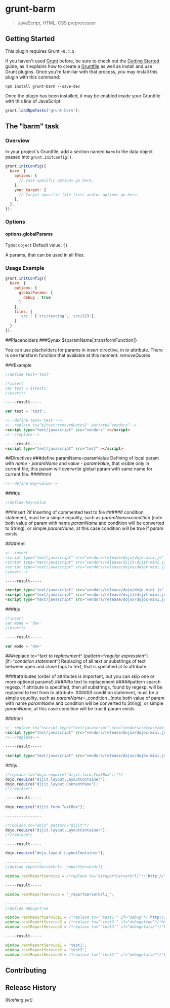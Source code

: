 # grunt-barm

> JavaScript, HTML, CSS preprocessor

## Getting Started
This plugin requires Grunt `~0.4.5`

If you haven't used [Grunt](http://gruntjs.com/) before, be sure to check out the [Getting Started](http://gruntjs.com/getting-started) guide, as it explains how to create a [Gruntfile](http://gruntjs.com/sample-gruntfile) as well as install and use Grunt plugins. Once you're familiar with that process, you may install this plugin with this command:

```shell
npm install grunt-barm --save-dev
```

Once the plugin has been installed, it may be enabled inside your Gruntfile with this line of JavaScript:

```js
grunt.loadNpmTasks('grunt-barm');
```

## The "barm" task

### Overview
In your project's Gruntfile, add a section named `barm` to the data object passed into `grunt.initConfig()`.

```js
grunt.initConfig({
  barm: {
    options: {
      // Task-specific options go here.
    },
    your_target: {
      // Target-specific file lists and/or options go here.
    },
  },
});
```

### Options

#### options.globalParams
Type: `Object`
Default value: `{}`

A params, that can be used in all files.

### Usage Example

```js
grunt.initConfig({
  barm: {
    options: {
      globalParams: {
        debug : true
      }
    },
    files: {
      'src': ['src/testing', 'src/123'],
    }
  }
});
```

##Placeholders
###Synax
${paramName[:transformFunction]}

You can use placholders for params in _insert_ directive, in _to_ attribute. There is one tansform function that available at this moment: _removeQuotes_.

###Example
```js
//define test='test'

/*insert
var test = ${test};
/insert*/

-----result-----

var test = 'test';
```
```html
<!--define test='test'-->
<!--replace to=^${test:removeQuotes}^ pattern=^vendors^-->
<script type="text/javascript" src="vendors" ></script>
<!--/replace-->

-----result-----
<script type="text/javascript" src="test" ></script>
```
##Directives
###define paramName=paramValue
Defining of local param with _name_ - _paramName_ and _value_ - _paramValue_, that visible only in current file, this param will overwrite global param with same name for current file.
####html
```html
<!--define key=value-->
```
####js
```js
//define key=value
```

###insert ?if
Inserting of commented text to file
#####if 
condition statement, must be a simple equolity, such as _paramName_=_condition_ (note both value of param with name _paramName_ and condition will be converted to String), or simple _paramName_, at this case condition will be true if param exists.

####html
```html
<!--insert
<script type="text/javascript" src="vendors/release/dojo/dojo-mini.js" ></script>
<script type="text/javascript" src="vendors/release/dijit/dijit-mini.js" ></script>
<script type="text/javascript" src="vendors/release/dojox/dojox-mini.js" ></script>
/insert-->

-----result-----

<script type="text/javascript" src="vendors/release/dojo/dojo-mini.js" ></script>
<script type="text/javascript" src="vendors/release/dijit/dijit-mini.js" ></script>
<script type="text/javascript" src="vendors/release/dojox/dojox-mini.js" ></script>
```
####js
```js
/*insert
var mode = 'dev'
/insert*/

-----result-----

var mode = 'dev'

```

###replace to=^_text to replacement_^ [pattern=^_regular expression_^] [if=^_condition statement_^]
Replacing of all text or substrings of text between open and close tags to text, that is specified at _to_ attribute.

####attributes (order of attributes is important, but you can skip one or more optional params!)
#####to 
text to replacement
#####pattern 
search regexp. If attribute is specified, then all substrings, found by regexp, will be replaced to text from _to_ attribute.
#####if 
condition statement, must be a simple equolity, such as _paramName_=_condition _(note both value of param with name _paramName_ and condition will be converted to String), or simple _paramName_, at this case condition will be true if param exists.


###html
```html
<!--replace to=^<script type="text/javascript" src="vendors/release/dojox/dojox-mini.js" ></script>^-->
<script type="text/javascript" src="vendors/release/dojox/dojox-mini.js" ></script>
<!--/replace-->

-----result-----

<script type="text/javascript" src="vendors/release/dojox/dojox-mini.js" ></script>

```

###js
```js
/*replace to=^dojo.require("dijit.form.TextBox");^*/
dojo.require("dijit.layout.LayoutContainer");
dojo.require("dijit.layout.ContentPane");
/*/replace*/

-----result-----

dojo.require("dijit.form.TextBox");

----------------

/*replace to=^dojo^ pattern=^dijit^*/
dojo.require("dijit.layout.LayoutContainer");
/*/replace*/

-----result-----

dojo.require("dojo.layout.LayoutContainer");

----------------
//define reportServerUrl='_reportServerUrl1_'

window.restReportService = /*replace to=^${reportServerUrl}^*/'http://localhost:28080/tes-report/'/*/replace*/;

-----result-----

window.restReportService = '_reportServerUrl1_';

----------------
//define debug=true

window.restReportService1 = /*replace to=^'test1'^ if=^debug^*/'http://localhost:28080/tes-report/'/*/replace*/;
window.restReportService2 = /*replace to=^'test2'^ if=^debug=true^*/'http://localhost:28080/tes-report/'/*/replace*/;
window.restReportService3 = /*replace to=^'test3'^ if=^debug=false^*/'http://localhost:28080/tes-report/'/*/replace*/;

-----result-----

window.restReportService1 = 'test1';
window.restReportService2 = 'test2';
window.restReportService3 = /*replace to=^'test3'^ if=^debug=false^*/'http://localhost:28080/tes-report/'/*/replace*/;

```
## Contributing


## Release History
_(Nothing yet)_
